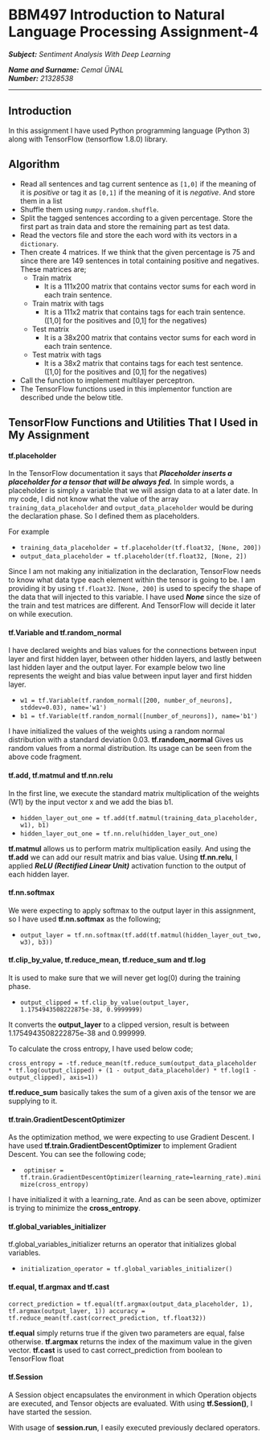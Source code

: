 # BBM497 Introduction to Natural Language Processing Assignment-4

_**Subject:** Sentiment Analysis With Deep Learning_

_**Name and Surname:** Cemal ÜNAL_  
_**Number:** 21328538_

- - - -

## Introduction

In this assignment I have used Python programming language (Python 3) along with TensorFlow (tensorflow 1.8.0) library.

## Algorithm
- Read all sentences and tag current sentence as ``[1,0]`` if the meaning of it is _positive_ or tag it as ``[0,1]`` if the meaning of it is _negative_. And store them in a list
- Shuffle them using `numpy.random.shuffle`.
- Split the tagged sentences according to a given percentage. Store the first part as train data and store the remaining part as test data.
- Read the vectors file and store the each word with its vectors in a `dictionary`.
- Then create 4 matrices. If we think that the given percentage is 75 and since there are 149 sentences in total containing positive and negatives. These matrices are;
  - Train matrix
    - It is a 111x200 matrix that contains vector sums for each word in each train sentence.
  - Train matrix with tags
    - It is a 111x2 matrix that contains tags for each train sentence. ([1,0]  for the positives and [0,1] for the negatives)
  - Test matrix
    - It is a 38x200 matrix that contains vector sums for each word in each train sentence.
  - Test matrix with tags
    - It is a 38x2 matrix that contains tags for each test sentence. ([1,0]  for the positives and [0,1] for the negatives)
- Call the function to implement multilayer perceptron.
- The TensorFlow functions used in this implementor function are described unde the below title. 

## TensorFlow Functions and Utilities That I Used in My Assignment

#### tf.placeholder
In the TensorFlow documentation it says that **_Placeholder inserts a placeholder for a tensor that will be always fed._** In simple words, a placeholder is simply a variable that we will assign data to at a later date. In my code, I did not know what the value of the array `training_data_placeholder` and `output_data_placeholder` would be during the declaration phase. So I defined them as placeholders.

For example
- `training_data_placeholder = tf.placeholder(tf.float32, [None, 200])`
- `output_data_placeholder = tf.placeholder(tf.float32, [None, 2])`

Since I am not making any initialization in the declaration, TensorFlow needs to know what data type each element within the tensor is going to be. I am providing it by using `tf.float32`. `[None, 200]` is used to specify the shape of the data that will injected to this variable. I have used _**None**_ since the size of the train and test matrices are different. And TensorFlow will decide it later on while execution.

#### tf.Variable and tf.random_normal
I have declared weights and bias values for the connections between input layer and first hidden layer, between other hidden layers, and lastly between last hidden layer and the output layer.
For example below two line represents the weight and bias value between input layer and first hidden layer.
- `w1 = tf.Variable(tf.random_normal([200, number_of_neurons], stddev=0.03), name='w1')`
- `b1 = tf.Variable(tf.random_normal([number_of_neurons]), name='b1')`

I have initialized the values of the weights using a random normal distribution with a standard deviation 0.03.
**tf.random_normal** Gives us random values from a normal distribution. Its usage can be seen from the above code fragment.

#### tf.add, tf.matmul and tf.nn.relu
In the first line, we execute the standard matrix multiplication of the weights (W1) by the input vector x and we add the bias b1.
- `hidden_layer_out_one = tf.add(tf.matmul(training_data_placeholder, w1), b1)`
- `hidden_layer_out_one = tf.nn.relu(hidden_layer_out_one)`

**tf.matmul** allows us to perform matrix multiplication easily. And using the **tf.add** we can add our result matrix and bias value.
Using **tf.nn.relu**, I applied _**ReLU (Rectified Linear Unit)**_ activation function to the output of each hidden layer.

#### tf.nn.softmax
We were expecting to apply softmax to the output layer in this assignment, so I have used **tf.nn.softmax** as the following;

- `output_layer = tf.nn.softmax(tf.add(tf.matmul(hidden_layer_out_two, w3), b3))`

#### tf.clip_by_value, tf.reduce_mean, tf.reduce_sum and tf.log
It is used to make sure that we will never get log(0) during the training phase.

- `output_clipped = tf.clip_by_value(output_layer, 1.1754943508222875e-38, 0.9999999)`

It converts the **output_layer** to a clipped version, result is between 1.1754943508222875e-38 and 0.999999.

To calculate the cross entropy, I have used below code;

`cross_entropy = -tf.reduce_mean(tf.reduce_sum(output_data_placeholder * tf.log(output_clipped) + (1 - output_data_placeholder) * tf.log(1 - output_clipped), axis=1))`

**tf.reduce_sum** basically takes the sum of a given axis of the tensor we are supplying to it.

#### tf.train.GradientDescentOptimizer
As the optimization method, we were expecting to use Gradient Descent. I have used **tf.train.GradientDescentOptimizer** to implement Gradient Descent. You can see the following code;

- ` optimiser = tf.train.GradientDescentOptimizer(learning_rate=learning_rate).minimize(cross_entropy)`

I have initialized it with a learning_rate. And as can be seen above, optimizer is trying to minimize the **cross_entropy**.

#### tf.global_variables_initializer
tf.global_variables_initializer returns an operator that initializes global variables.
- `initialization_operator = tf.global_variables_initializer()`

#### tf.equal, tf.argmax and tf.cast
`correct_prediction = tf.equal(tf.argmax(output_data_placeholder, 1), tf.argmax(output_layer, 1))
    accuracy = tf.reduce_mean(tf.cast(correct_prediction, tf.float32))`

**tf.equal** simply returns true if the given two parameters are equal, false otherwise.
**tf.argmax** returns the index of the maximum value in the given vector.
**tf.cast** is used to cast correct_prediction from boolean to TensorFlow float

#### tf.Session
A Session object encapsulates the environment in which Operation objects are executed, and Tensor objects are evaluated. With using **tf.Session()**, I have started the session.

With usage of **session.run**, I easily executed previously declared operators.
